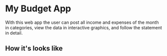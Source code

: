 # My Budget App
With this web app the user can post all income and expenses of the month in categories, view the data in interactive graphics, and follow the statement in detail.

## How it's looks like
